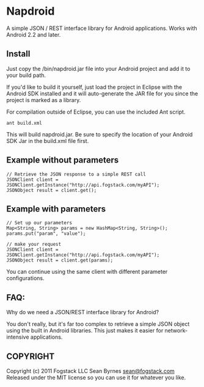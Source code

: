 Napdroid
=================
A simple JSON / REST interface library for Android applications. Works with Android 2.2 and later.

Install
-------
Just copy the /bin/napdroid.jar file into your Android project and add it to your build path. 	
	
If you'd like to build it yourself, just load the project in Eclipse with the Android SDK installed and it will auto-generate the JAR file for you since the project is marked as a library.

For compilation outside of Eclipse, you can use the included Ant script.

	ant build.xml

This will build napdroid.jar. Be sure to specify the location of your Android SDK Jar in the build.xml file first.   

Example without parameters
--------------------------
	// Retrieve the JSON response to a simple REST call
	JSONClient client = JSONClient.getInstance("http://api.fogstack.com/myAPI");
	JSONObject result = client.get();

Example with parameters
-----------------------

	// Set up our parameters
	Map<String, String> params = new HashMap<String, String>();
	params.put("param", "value");
	
	// make your request
	JSONClient client = JSONClient.getInstance("http://api.fogstack.com/myAPI");
	JSONObject result = client.get(params);

You can continue using the same client with different parameter configurations.

FAQ:
-------
Why do we need a JSON/REST interface library for Android?

You don't really, but it's far too complex to retrieve a simple JSON object using the built in Android libraries. 
This just makes it easier for network-intensive applications.

COPYRIGHT
---------
Copyright (c) 2011 Fogstack LLC 
Sean Byrnes <sean@fogstack.com>
Released under the MIT license so you can use it for whatever you like. 